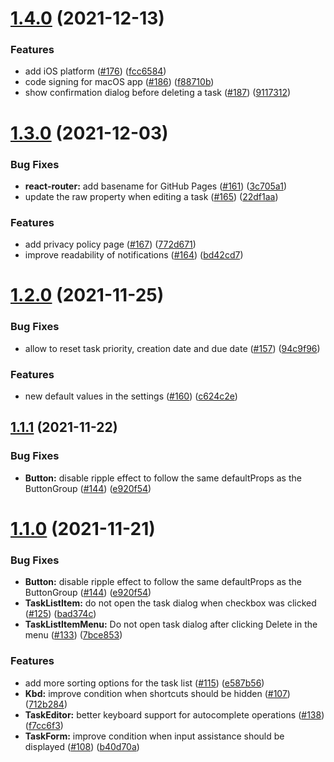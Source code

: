 # [1.4.0](https://github.com/sodenn/2do-txt/compare/v1.3.0...v1.4.0) (2021-12-13)


### Features

* add iOS platform ([#176](https://github.com/sodenn/2do-txt/issues/176)) ([fcc6584](https://github.com/sodenn/2do-txt/commit/fcc6584cd79b453bb349eb7fa329746f1b460086))
* code signing for macOS app ([#186](https://github.com/sodenn/2do-txt/issues/186)) ([f88710b](https://github.com/sodenn/2do-txt/commit/f88710b3ec83d83509fd474b028ba1e4a4730914))
* show confirmation dialog before deleting a task ([#187](https://github.com/sodenn/2do-txt/issues/187)) ([9117312](https://github.com/sodenn/2do-txt/commit/911731273994430b180cb5903b8dfdf8b26c8918))

# [1.3.0](https://github.com/sodenn/2do-txt/compare/v1.2.0...v1.3.0) (2021-12-03)


### Bug Fixes

* **react-router:** add basename for GitHub Pages ([#161](https://github.com/sodenn/2do-txt/issues/161)) ([3c705a1](https://github.com/sodenn/2do-txt/commit/3c705a1bd37ab32c66e411e82916862956121f52))
* update the raw property when editing a task ([#165](https://github.com/sodenn/2do-txt/issues/165)) ([22df1aa](https://github.com/sodenn/2do-txt/commit/22df1aac88195e2c9c75ce885df87f961f4ae63f))


### Features

* add privacy policy page ([#167](https://github.com/sodenn/2do-txt/issues/167)) ([772d671](https://github.com/sodenn/2do-txt/commit/772d67123a85234528c33a75c132d8ce243e7924))
* improve readability of notifications ([#164](https://github.com/sodenn/2do-txt/issues/164)) ([bd42cd7](https://github.com/sodenn/2do-txt/commit/bd42cd75bd88cc42f1471a41895330884b5d5e17))

# [1.2.0](https://github.com/sodenn/2do-txt/compare/v1.1.1...v1.2.0) (2021-11-25)


### Bug Fixes

* allow to reset task priority, creation date and due date ([#157](https://github.com/sodenn/2do-txt/issues/157)) ([94c9f96](https://github.com/sodenn/2do-txt/commit/94c9f96bfc7028dc00471156dd59e164a2bd13a7))


### Features

* new default values in the settings ([#160](https://github.com/sodenn/2do-txt/issues/160)) ([c624c2e](https://github.com/sodenn/2do-txt/commit/c624c2ea73d52c8b3be8aafa5cde7b303a2ba31f))

## [1.1.1](https://github.com/sodenn/2do-txt/compare/v1.1.0...v1.1.1) (2021-11-22)


### Bug Fixes

* **Button:** disable ripple effect to follow the same defaultProps as the ButtonGroup ([#144](https://github.com/sodenn/2do-txt/issues/144)) ([e920f54](https://github.com/sodenn/2do-txt/commit/e920f54e1d7810ca38682b7d8ff1caffc1b7c0c4))


# [1.1.0](https://github.com/sodenn/2do-txt/compare/v1.0.0...v1.1.0) (2021-11-21)


### Bug Fixes

* **Button:** disable ripple effect to follow the same defaultProps as the ButtonGroup ([#144](https://github.com/sodenn/2do-txt/issues/144)) ([e920f54](https://github.com/sodenn/2do-txt/commit/e920f54e1d7810ca38682b7d8ff1caffc1b7c0c4))
* **TaskListItem:** do not open the task dialog when checkbox was clicked ([#125](https://github.com/sodenn/2do-txt/issues/125)) ([bad374c](https://github.com/sodenn/2do-txt/commit/bad374cc38cef75a8ab5d50b454a12fe8e0df4c3))
* **TaskListItemMenu:** Do not open task dialog after clicking Delete in the menu ([#133](https://github.com/sodenn/2do-txt/issues/133)) ([7bce853](https://github.com/sodenn/2do-txt/commit/7bce8534e471ea10acf4e5d60116f929b97a7524))


### Features

* add more sorting options for the task list ([#115](https://github.com/sodenn/2do-txt/issues/115)) ([e587b56](https://github.com/sodenn/2do-txt/commit/e587b56f0ab6ba57153bd03e91a340c2bbe41cfa))
* **Kbd:** improve condition when shortcuts should be hidden ([#107](https://github.com/sodenn/2do-txt/issues/107)) ([712b284](https://github.com/sodenn/2do-txt/commit/712b28409c0d4dc4358e68547963eb18f8ed81d0))
* **TaskEditor:** better keyboard support for autocomplete operations ([#138](https://github.com/sodenn/2do-txt/issues/138)) ([f7cc6f3](https://github.com/sodenn/2do-txt/commit/f7cc6f3bf3c3412bbcf8e26d3fa49f6b1073cdfe))
* **TaskForm:** improve condition when input assistance should be displayed ([#108](https://github.com/sodenn/2do-txt/issues/108)) ([b40d70a](https://github.com/sodenn/2do-txt/commit/b40d70a7fee19e94ff5fa230a61fbec365bb3bbc))
